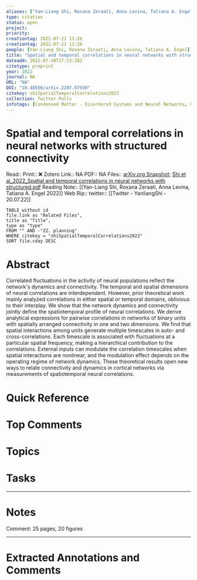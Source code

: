 ```yaml
---
aliases: ["Yan-Liang Shi, Roxana Zeraati, Anna Levina, Tatiana A. Engel 2022",]
type: citation
status: open
project: 
priority: 
creationtag: 2022-07-21 11:26
creationtag: 2022-07-21 11:26
people: [Yan-Liang Shi, Roxana Zeraati, Anna Levina, Tatiana A. Engel]
title: "Spatial and temporal correlations in neural networks with structured connectivity"
dateadd: 2022-07-20T17:23:28Z
citetype: preprint
year: 2022
journal: NA
URL: "NA"
DOI: "10.48550/arXiv.2207.07930"
citekey: shiSpatialTemporalCorrelations2022
collection: Twitter Pulls
infotags: [Condensed Matter - Disordered Systems and Neural Networks, Condensed Matter - Statistical Mechanics, Quantitative Biology - Neurons and Cognition]
---
```


# Spatial and temporal correlations in neural networks with structured connectivity
Read:: 
Print::  ❌
Zotero Link:: NA
PDF:: NA
Files:: [arXiv.org Snapshot](file:///home/michaelt/Insync/m@tarlton.info/Google%20Drive/06.%20Zotero/storage/6NWMW46I/2207.html); [Shi et al_2022_Spatial and temporal correlations in neural networks with structured.pdf](file:///home/michaelt/Insync/m@tarlton.info/Google%20Drive/06.%20Zotero/storage/SEPHKM3K/Shi%20et%20al_2022_Spatial%20and%20temporal%20correlations%20in%20neural%20networks%20with%20structured.pdf)
Reading Note:: [[Yan-Liang Shi, Roxana Zeraati, Anna Levina, Tatiana A. Engel 2022]]
Web Rip:: 
twitter:: [[Twitter - YanliangShi - 20.07.22]]

```dataview
TABLE without id
file.link as "Related Files",
title as "Title",
type as "type"
FROM "" AND -"ZZ. planning"
WHERE citekey = "shiSpatialTemporalCorrelations2022" 
SORT file.cday DESC
```

# Abstract
Correlated fluctuations in the activity of neural populations reflect the network's dynamics and connectivity. The temporal and spatial dimensions of neural correlations are interdependent. However, prior theoretical work mainly analyzed correlations in either spatial or temporal domains, oblivious to their interplay. We show that the network dynamics and connectivity jointly define the spatiotemporal profile of neural correlations. We derive analytical expressions for pairwise correlations in networks of binary units with spatially arranged connectivity in one and two dimensions. We find that spatial interactions among units generate multiple timescales in auto- and cross-correlations. Each timescale is associated with fluctuations at a particular spatial frequency, making a hierarchical contribution to the correlations. External inputs can modulate the correlation timescales when spatial interactions are nonlinear, and the modulation effect depends on the operating regime of network dynamics. These theoretical results open new ways to relate connectivity and dynamics in cortical networks via measurements of spatiotemporal neural correlations.

# Quick Reference


# Top Comments


# Topics


# Tasks


----
# Notes
Comment: 25 pages, 20 figures

----
# Extracted Annotations and Comments